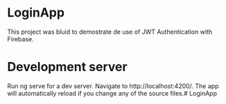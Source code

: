 # LoginApp

This project was bluid to demostrate de use of JWT Authentication with Firebase.



# Development server
Run ng serve for a dev server. Navigate to http://localhost:4200/. The app will automatically reload if you change any of the source files.#   L o g i n A p p  
 